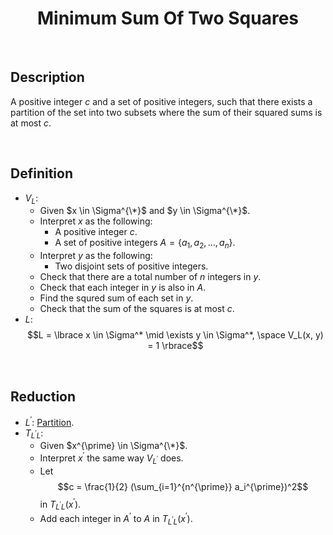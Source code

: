 # $$\text{Minimum Sum Of Two Squares}$$

<br>

## Description

A positive integer $c$ and a set of positive integers, such that there exists a partition of the set into two subsets where the sum of their squared sums is at most $c$.

<br>

## Definition

- $V_L$:
  - Given $x \in \Sigma^{\*}$ and $y \in \Sigma^{\*}$.
  - Interpret $x$ as the following:
    - A positive integer $c$.
    - A set of positive integers $A = \lbrace a_1, a_2, ..., a_n \rbrace$.
  - Interpret $y$ as the following:
    - Two disjoint sets of positive integers.
  - Check that there are a total number of $n$ integers in $y$.
  - Check that each integer in $y$ is also in $A$.
  - Find the squred sum of each set in $y$.
  - Check that the sum of the squares is at most $c$.
- $L$: $$L = \lbrace x \in \Sigma^* \mid \exists y \in \Sigma^*, \space V_L(x, y) = 1 \rbrace$$

<br>

## Reduction

- $L^{\prime}$: [Partition](Partition.md).
- $T_{L^{\prime}L}$:
  - Given $x^{\prime} \in \Sigma^{\*}$.
  - Interpret $x^{\prime}$ the same way $V_{L^{\prime}}$ does.
  - Let $$c = \frac{1}{2} (\sum_{i=1}^{n^{\prime}} a_i^{\prime})^2$$ in $T_{L^{\prime}L}(x^{\prime})$.
  - Add each integer in $A^{\prime}$ to $A$ in $T_{L^{\prime}L}(x^{\prime})$.
